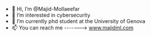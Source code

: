 - 👋 Hi, I’m @Majid-Mollaeefar
- 👀 I’m interested in cybersecurity
- 🌱 I’m currently phd student at the University of Genova
- 📫 You can reach me ------->  www.majidml.com

<!---
Majid-Mollaeefar/Majid-Mollaeefar is a ✨ special ✨ repository because its `README.md` (this file) appears on your GitHub profile.
You can click the Preview link to take a look at your changes.
--->
